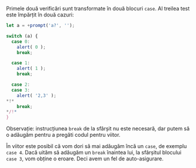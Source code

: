 Primele două verificări sunt transformate în două blocuri `case`. Al treilea test este împărțit în două cazuri:

```js run
let a = +prompt('a?', '');

switch (a) {
  case 0:
    alert( 0 );
    break;

  case 1:
    alert( 1 );
    break;

  case 2:
  case 3:
    alert( '2,3' );
*!*
    break;
*/!*
}
```

Observație: instrucțiunea `break` de la sfârșit nu este necesară, dar putem să o adăugăm pentru a pregăti codul pentru viitor.

În viitor este posibil că vom dori să mai adăugăm încă un `case`, de exemplu `case 4`. Dacă uităm să adăugăm un `break` înaintea lui, la sfârșitul blocului `case 3`, vom obține o eroare. Deci avem un fel de auto-asigurare.
